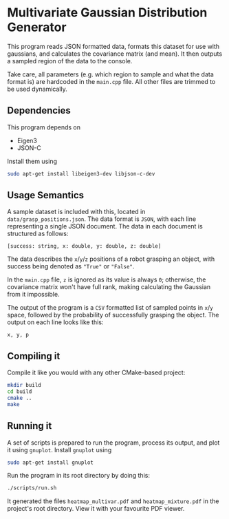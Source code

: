 Multivariate Gaussian Distribution Generator
===

This program reads JSON formatted data, formats this dataset for use
with gaussians, and calculates the covariance matrix (and mean). It
then outputs a sampled region of the data to the console.

Take care, all parameters (e.g. which region to sample and what the
data format is) are hardcoded in the `main.cpp` file. All other files
are trimmed to be used dynamically.


Dependencies
---

This program depends on

 * Eigen3
 * JSON-C

Install them using

```bash
sudo apt-get install libeigen3-dev libjson-c-dev
```

Usage Semantics
---

A sample dataset is included with this, located in
`data/grasp_positions.json`. The data format is `JSON`, with each line
representing a single JSON document. The data in each document is
structured as follows:

```
[success: string, x: double, y: double, z: double]
```

The data describes the `x`/`y`/`z` positions of a robot grasping an
object, with success being denoted as `"True"` or `"False"`.

In the `main.cpp` file, `z` is ignored as its value is always `0`;
otherwise, the covariance matrix won't have full rank, making
calculating the Gaussian from it impossible.

The output of the program is a `CSV` formatted list of sampled points
in `x`/`y` space, followed by the probability of successfully grasping
the object. The output on each line looks like this:

```
x, y, p
```

Compiling it
---

Compile it like you would with any other CMake-based project:

```bash
mkdir build
cd build
cmake ..
make
```


Running it
---

A set of scripts is prepared to run the program, process its output,
and plot it using `gnuplot`. Install `gnuplot` using

```bash
sudo apt-get install gnuplot
```

Run the program in its root directory by doing this:

```bash
./scripts/run.sh
```

It generated the files `heatmap_multivar.pdf` and
`heatmap_mixture.pdf` in the project's root directory. View it with
your favourite PDF viewer.
